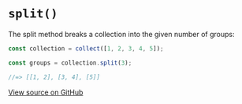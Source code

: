 # `split()`

The split method breaks a collection into the given number of groups:

```js
const collection = collect([1, 2, 3, 4, 5]);

const groups = collection.split(3);

//=> [[1, 2], [3, 4], [5]]
```




[View source on GitHub](https://github.com/ecrmnn/collect.js/blob/master/src/methods/split.js)